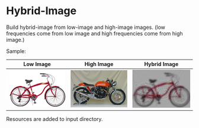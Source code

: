 # Hybrid-Image

Build hybrid-image from low-image and high-image images. (low frequencies come from low image and high frequencies come
from high image.)

Sample:

Low Image|High Image|Hybrid Image
:-:|:--:|:-:|
![low](input/bicycle.bmp)|![high](input/motorcycle.bmp)|![hybrid](output/result.jpg)

Resources are added to input directory.
